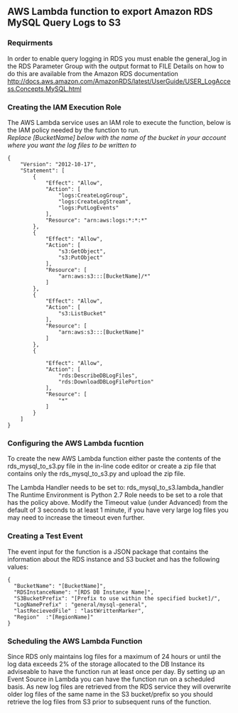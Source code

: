 ## AWS Lambda function to export Amazon RDS MySQL Query Logs to S3

### Requirments
In order to enable query logging in RDS you must enable the general_log in the RDS Parameter Group with the output format to FILE
Details on how to do this are available from the Amazon RDS documentation 
http://docs.aws.amazon.com/AmazonRDS/latest/UserGuide/USER_LogAccess.Concepts.MySQL.html 

### Creating the IAM Execution Role

The AWS Lambda service uses an IAM role to execute the function, below is the IAM policy needed by the function to run.  
*Replace [BucketName] below with the name of the bucket in your account where you want the log files to be written to*
```
{
    "Version": "2012-10-17",
    "Statement": [
        {
            "Effect": "Allow",
            "Action": [
                "logs:CreateLogGroup",
                "logs:CreateLogStream",
                "logs:PutLogEvents"
            ],
            "Resource": "arn:aws:logs:*:*:*"
        },
        {
            "Effect": "Allow",
            "Action": [
                "s3:GetObject",
                "s3:PutObject"
            ],
            "Resource": [
                "arn:aws:s3:::[BucketName]/*"
            ]
        },
        {
            "Effect": "Allow",
            "Action": [
                "s3:ListBucket"
            ],
            "Resource": [
                "arn:aws:s3:::[BucketName]"
            ]
        },
        {
            
            "Effect": "Allow",
            "Action": [
                "rds:DescribeDBLogFiles",
                "rds:DownloadDBLogFilePortion"
            ],
            "Resource": [
                "*"
            ]
        }
    ]
}
```

### Configuring the AWS Lambda fucntion
To create the new AWS Lambda function either paste the contents of the rds_mysql_to_s3.py file in the in-line code editor or create a zip file that contains only the rds_mysql_to_s3.py and upload the zip file.

The Lambda Handler needs to be set to: rds_mysql_to_s3.lambda_handler
The Runtime Environment is Python 2.7
Role needs to be set to a role that has the policy above.
Modify the Timeout value (under Advanced) from the default of 3 seconds to at least 1 minute, if you have very large log files you may need to increase the timeout even further.

### Creating a Test Event
The event input for the function is a JSON package that contains the information about the RDS instance and S3 bucket and has the following values:
```
{
  "BucketName": "[BucketName]",
  "RDSInstanceName": "[RDS DB Instance Name]",
  "S3BucketPrefix": "[Prefix to use within the specified bucket]/",
  "LogNamePrefix" : "general/mysql-general",
  "lastRecievedFile" : "lastWrittenMarker",
  "Region"  :"[RegionName]"
}
```

### Scheduling the AWS Lambda Function
Since RDS only maintains log files for a maximum of 24 hours or until the log data exceeds 2% of the storage allocated to the DB Instance its adviseable to have the function run at least once per day.  By setting up an Event Source in Lambda you can have the function run on a scheduled basis.  As new log files are retrieved from the RDS service they will overwrite older log files of the same name in the S3 bucket/prefix so you should retrieve the log files from S3 prior to subsequent runs of the function.

